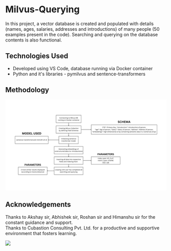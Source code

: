 # Milvus-Querying

In this project, a vector database is created and populated with details (names, ages, salaries, addresses and introductions) of many people (50 examples present in the code). Searching and querying on the database contents is also functional.

## Technologies Used
- Developed using VS Code, database running via Docker container
- Python and it's libraries - pymilvus and sentence-transformers

## Methodology
<img src = "https://github.com/adityapathak-cubastion/Milvus-Querying/blob/main/milvus-querying-methodology.png">

## Acknowledgements
Thanks to Akshay sir, Abhishek sir, Roshan sir and Himanshu sir for the constant guidance and support.<br>
Thanks to Cubastion Consulting Pvt. Ltd. for a productive and supportive environment that fosters learning.

<img src = "ttps://github.com/adityapathak-cubastion/Milvus-Querying/blob/main/milvus-querying-demo.png">
